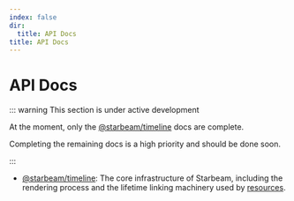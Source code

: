 ```yaml
---
index: false
dir:
  title: API Docs
title: API Docs
---
```


# API Docs

::: warning This section is under active development

At the moment, only the [@starbeam/timeline] docs are complete.

Completing the remaining docs is a high priority and should be done soon.

:::

[@starbeam/timeline]: ./timeline.md

- [@starbeam/timeline]: The core infrastructure of Starbeam, including the rendering process and the
  lifetime linking machinery used by [resources].

[resources]: ../guides/2-fundamentals/4-resources.md
